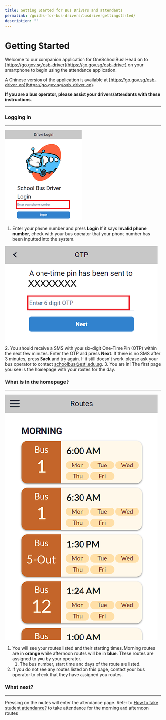 ```yaml
---
title: Getting Started for Bus Drivers and attendants
permalink: /guides-for-bus-drivers/busdrivergettingstarted/
description: ""
---
```

Getting Started
===============

Welcome to our companion application for OneSchoolBus! Head on to [https://go.gov.sg/osb-driver](https://go.gov.sg/osb-driver) on your smartphone to begin using the attendance application.

A Chinese version of the application is available at [https://go.gov.sg/osb-driver-cn](https://go.gov.sg/osb-driver-cn).

**If you are a bus operator, please assist your drivers/attendants with these instructions**.

* * *

### Logging in
----------
![](/images/Driver/Getting%20Started/driver%20login%20page.png)
1.  Enter your phone number and press **Login** If it says **Invalid phone number**, check with your bus operator that your phone number has been inputted into the system.

![](/images/Driver/Getting%20Started/driver%20otp%20page.png)
2.  You should receive a SMS with your six-digit One-Time Pin (OTP) within the next few minutes. Enter the OTP and press **Next**. If there is no SMS after 3 minutes, press **Back** and try again. If it still doesn't work, please ask your bus operator to contact schoolbus@estl.edu.sg.
3.  You are in! The first page you see is the homepage with your routes for the day.

### What is in the homepage?
------------------------
![](/images/Driver/Getting%20Started/driver%20landing%20page.png)
1.  You will see your routes listed and their starting times. Morning routes are in **orange** while afternoon routes will be in **blue**. These routes are assigned to you by your operator.
    1.  The bus number, start time and days of the route are listed.
2.  If you do not see any routes listed on this page, contact your bus operator to check that they have assigned you routes.

### What next?
----------

Pressing on the routes will enter the attendance page. Refer to [How to take student attendance?](https://www.notion.so/2c4e0f26eb0c4da7b05a252cd6dbc2ab?pvs=21) to take attendance for the morning and afternoon routes